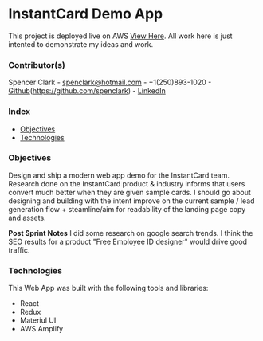 # InstantCard Demo App

This project is deployed live on AWS [View Here](https://github.com/facebook/create-react-app). All work here is just intented to demonstrate my ideas and work.

### Contributor(s)

Spencer Clark - spenclark@hotmail.com - +1(250)893-1020 - [Github](https://github.com)(https://github.com/spenclark) - [LinkedIn](https://www.linkedin.com/in/spenclark/?_l=en_US)

### Index
- [Objectives](#Objectives)
- [Technologies](#technologies)

### Objectives
Design and ship a modern web app demo for the InstantCard team. Research done on the InstantCard product & industry informs that users convert much better when they are given sample cards. I should go about designing and building with the intent improve on the current sample / lead generation flow + steamline/aim for readability of the landing page copy and assets. 

**Post Sprint Notes**
I did some research on google search trends. I think the SEO results for a product "Free Employee ID designer" would drive good traffic. 

### Technologies
This Web App was built with the following tools and libraries:
- React 
- Redux 
- Materiul UI 
- AWS Amplify